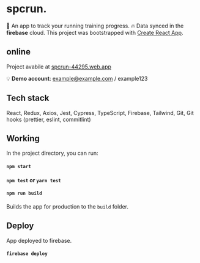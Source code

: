 # spcrun.

🏃 An app to track your running training progress.
🔥 Data synced in the **firebase** cloud.
This project was bootstrapped with [Create React App](https://github.com/facebook/create-react-app).

## online

Project avabile at [spcrun-44295.web.app](https://spcrun-44295.web.app/)

💡 **Demo account**:
example@example.com / example123

## Tech stack

React, Redux, Axios, Jest, Cypress, TypeScript, Firebase, Tailwind, Git, Git hooks (prettier, eslint, commitlint)

## Working

In the project directory, you can run:

#### `npm start`

#### `npm test` or `yarn test`

#### `npm run build`

Builds the app for production to the `build` folder.

## Deploy

App deployed to firebase.

#### `firebase deploy`
